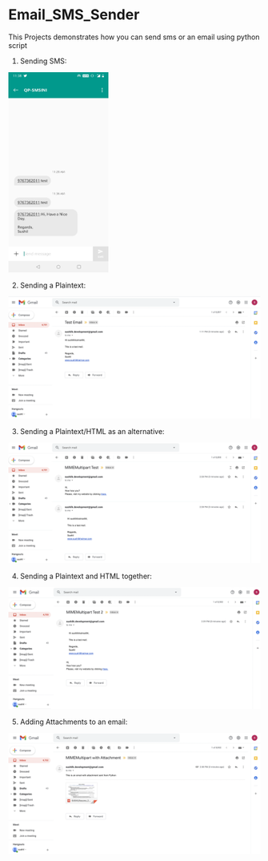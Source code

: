 # Email_SMS_Sender

This Projects demonstrates how you can send sms or an email using python script

1. Sending SMS:
<img src="sms.jpg" alt="alt text" width="200" height="400">

2. Sending a Plaintext:
<img src="email_1.png" alt="alt text">

3. Sending a Plaintext/HTML as an alternative:
<img src="email_2.png" alt="alt text">

4. Sending a Plaintext and HTML together:
<img src="email_3.png" alt="alt text">

5. Adding Attachments to an email:
<img src="email_4.png" alt="alt text">

